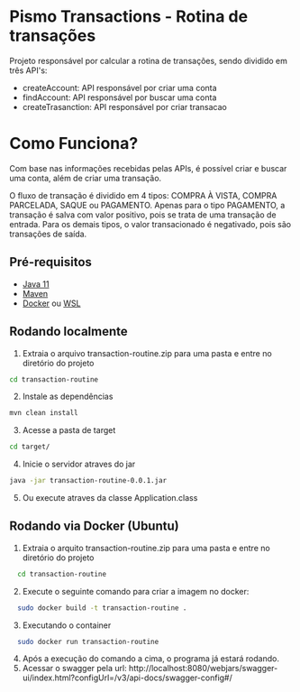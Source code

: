 # Pismo Transactions - Rotina de transações

Projeto responsável por calcular a rotina de transações, sendo dividido em três API's:

* createAccount: API responsável por criar uma conta
* findAccount: API responsável por buscar uma conta
* createTrasanction: API responsável por criar transacao

# Como Funciona?

Com base nas informações recebidas pelas APIs, é possível criar e buscar uma conta, além de criar uma transação.

O fluxo de transação é dividido em 4 tipos: COMPRA À VISTA, COMPRA PARCELADA, SAQUE ou PAGAMENTO. Apenas para o tipo
PAGAMENTO, a transação é salva com valor positivo, pois se trata de uma transação de entrada. Para os demais tipos, o
valor transacionado é negativado, pois são transações de saída.

## Pré-requisitos

* [Java 11](https://www.oracle.com/br/java/technologies/javase/jdk11-archive-downloads.html)
* [Maven](https://maven.apache.org/install.html)
* [Docker](https://docs.docker.com/engine/install/ubuntu/)
  ou [WSL](https://learn.microsoft.com/pt-br/windows/wsl/install)

## Rodando localmente

1. Extraia o arquivo transaction-routine.zip para uma pasta e entre no diretório do projeto

  ```bash
  cd transaction-routine
  ```

2. Instale as dependências

  ```bash
  mvn clean install
  ```

3. Acesse a pasta de target

  ```bash
  cd target/
  ```

4. Inicie o servidor atraves do jar

  ```bash
  java -jar transaction-routine-0.0.1.jar
  ```

5. Ou execute atraves da classe Application.class

## Rodando via Docker (Ubuntu)

1. Extraia o arquito transaction-routine.zip para uma pasta e entre no diretório do projeto

```bash
  cd transaction-routine
```

2. Execute o seguinte comando para criar a imagem no docker:

```bash
  sudo docker build -t transaction-routine .
```

3. Executando o container

```bash
  sudo docker run transaction-routine
```

4. Após a execução do comando a cima, o programa já estará rodando.
5. Acessar o swagger pela
   url: http://localhost:8080/webjars/swagger-ui/index.html?configUrl=/v3/api-docs/swagger-config#/